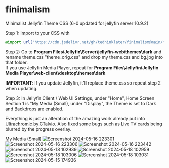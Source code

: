 # finimalism
Minimalist Jellyfin Theme CSS (6-0 updated for jellyfin server 10.9.2)

Step 1: Import to your CSS with

```css
@import url("https://cdn.jsdelivr.net/gh/tedhinklater/finimalism@main/finimalism6-0.css");

```

Step 2: Go to **Program Files\Jellyfin\Server\jellyfin-web\themes\dark** and rename theme.css "theme_orig.css" and drop my theme.css and bg.jpg into that folder.<br>
If you use Jellyfin Media Player, repeat for **Program Files\Jellyfin\Jellyfin Media Player\web-client\desktop\themes\dark**

**IMPORTANT**: If you update Jellyfin, it'll replace theme.css so repeat step 2 when updating.

Step 3: In Jellyfin Client / Web UI Settings, under "Home", Home Screen Section 1 is "My Media (Small),  under "Display", the Theme is set to Dark and Backdrops are enabled. 

Everything is just an alteration of the amazing work already put into [Ultrachromic by CTalvio](https://github.com/CTalvio/Ultrachromic). Also fixed some bugs such as Live TV cards being blurred by the progress overlay.

My Media (Small)
![Screenshot 2024-05-16 223301](https://github.com/tedhinklater/finimalism/assets/66086488/e2db2569-4dc2-4493-907c-9fbb2f6ebc35)
![Screenshot 2024-05-16 223306](https://github.com/tedhinklater/finimalism/assets/66086488/897838db-b276-412e-9836-7d0ad2ddb108)
![Screenshot 2024-05-16 223442](https://github.com/tedhinklater/finimalism/assets/66086488/6264e61a-f45d-435a-8a46-7c98cebb6094)
![Screenshot 2024-05-18 102939](https://github.com/tedhinklater/finimalism/assets/66086488/64fa40f8-5c56-4d9c-bf3c-ef54c06c42b6)
![Screenshot 2024-05-18 102959](https://github.com/tedhinklater/finimalism/assets/66086488/3a0c3af3-0f23-45ff-b0f6-26a25b8c1f88)
![Screenshot 2024-05-18 103006](https://github.com/tedhinklater/finimalism/assets/66086488/90b36de4-e751-4e5d-b233-79892d81c553)
![Screenshot 2024-05-18 103031](https://github.com/tedhinklater/finimalism/assets/66086488/031aa8fe-6be7-49a6-9280-da31a58a2e52)
![Screenshot 2024-05-15 174936](https://github.com/tedhinklater/finimalism/assets/66086488/976319a8-09eb-4bb8-be4d-1ebbc53e9180)
